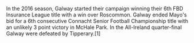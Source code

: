 In the 2016 season, Galway started their campaign winning their 6th FBD Insurance League title with a win over Roscommon. Galway ended Mayo's bid for a 6th consecutive Connacht Senior Football Championship title with an unlikely 3 point victory in McHale Park. In the All-Ireland quarter-final Galway were defeated by Tipperary.[1]
